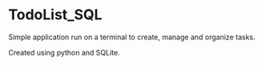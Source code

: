 # TodoList_SQL

Simple application run on a terminal to create, manage and organize tasks.

Created using python and SQLite.

